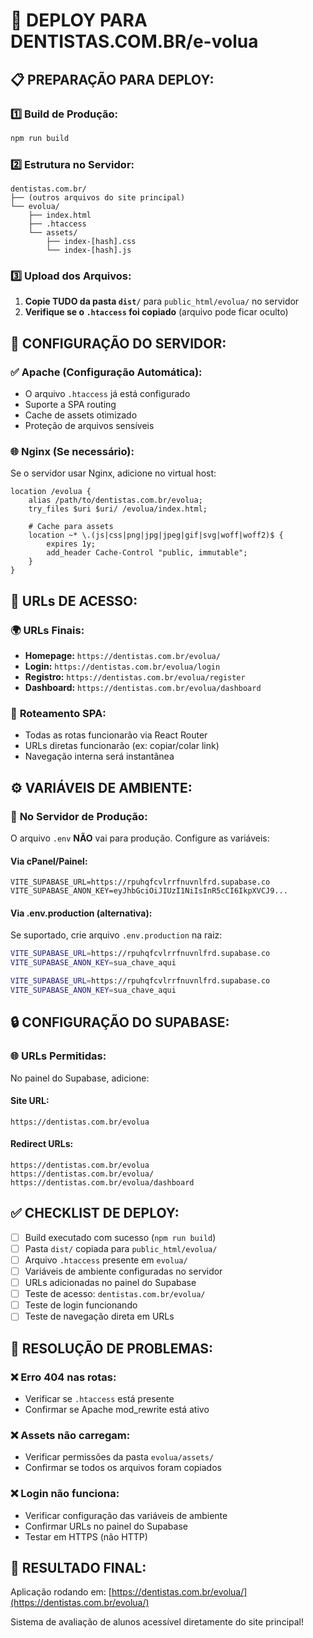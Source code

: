 # 🚀 DEPLOY PARA DENTISTAS.COM.BR/e-volua

## 📋 **PREPARAÇÃO PARA DEPLOY:**

### 1️⃣ **Build de Produção:**

```bash
npm run build
```

### 2️⃣ **Estrutura no Servidor:**

```text
dentistas.com.br/
├── (outros arquivos do site principal)
└── evolua/
    ├── index.html
    ├── .htaccess
    └── assets/
        ├── index-[hash].css
        └── index-[hash].js
```

### 3️⃣ **Upload dos Arquivos:**

1. **Copie TUDO da pasta `dist/`** para `public_html/evolua/` no servidor
2. **Verifique se o `.htaccess` foi copiado** (arquivo pode ficar oculto)

## 🔧 **CONFIGURAÇÃO DO SERVIDOR:**

### ✅ **Apache (Configuração Automática):**

- O arquivo `.htaccess` já está configurado
- Suporte a SPA routing
- Cache de assets otimizado
- Proteção de arquivos sensíveis

### 🌐 **Nginx (Se necessário):**

Se o servidor usar Nginx, adicione no virtual host:

```nginx
location /evolua {
    alias /path/to/dentistas.com.br/evolua;
    try_files $uri $uri/ /evolua/index.html;
    
    # Cache para assets
    location ~* \.(js|css|png|jpg|jpeg|gif|svg|woff|woff2)$ {
        expires 1y;
        add_header Cache-Control "public, immutable";
    }
}
```

## 🎯 **URLs DE ACESSO:**

### 🌍 **URLs Finais:**

- **Homepage:** `https://dentistas.com.br/evolua/`
- **Login:** `https://dentistas.com.br/evolua/login`
- **Registro:** `https://dentistas.com.br/evolua/register`
- **Dashboard:** `https://dentistas.com.br/evolua/dashboard`

### 🔄 **Roteamento SPA:**

- Todas as rotas funcionarão via React Router
- URLs diretas funcionarão (ex: copiar/colar link)
- Navegação interna será instantânea

## ⚙️ **VARIÁVEIS DE AMBIENTE:**

### 📝 **No Servidor de Produção:**

O arquivo `.env` **NÃO** vai para produção. Configure as variáveis:

#### **Via cPanel/Painel:**

```env
VITE_SUPABASE_URL=https://rpuhqfcvlrrfnuvnlfrd.supabase.co
VITE_SUPABASE_ANON_KEY=eyJhbGciOiJIUzI1NiIsInR5cCI6IkpXVCJ9...
```

#### **Via .env.production (alternativa):**

Se suportado, crie arquivo `.env.production` na raiz:

```bash
VITE_SUPABASE_URL=https://rpuhqfcvlrrfnuvnlfrd.supabase.co
VITE_SUPABASE_ANON_KEY=sua_chave_aqui
```

```bash
VITE_SUPABASE_URL=https://rpuhqfcvlrrfnuvnlfrd.supabase.co
VITE_SUPABASE_ANON_KEY=sua_chave_aqui
```

## 🔒 **CONFIGURAÇÃO DO SUPABASE:**

### 🌐 **URLs Permitidas:**

No painel do Supabase, adicione:

#### **Site URL:**

```text
https://dentistas.com.br/evolua
```

#### **Redirect URLs:**

```text
https://dentistas.com.br/evolua
https://dentistas.com.br/evolua/
https://dentistas.com.br/evolua/dashboard
```

## ✅ **CHECKLIST DE DEPLOY:**

- [ ] Build executado com sucesso (`npm run build`)
- [ ] Pasta `dist/` copiada para `public_html/evolua/`
- [ ] Arquivo `.htaccess` presente em `evolua/`
- [ ] Variáveis de ambiente configuradas no servidor
- [ ] URLs adicionadas no painel do Supabase
- [ ] Teste de acesso: `dentistas.com.br/evolua/`
- [ ] Teste de login funcionando
- [ ] Teste de navegação direta em URLs

## 🐛 **RESOLUÇÃO DE PROBLEMAS:**

### ❌ **Erro 404 nas rotas:**

- Verificar se `.htaccess` está presente
- Confirmar se Apache mod_rewrite está ativo

### ❌ **Assets não carregam:**

- Verificar permissões da pasta `evolua/assets/`
- Confirmar se todos os arquivos foram copiados

### ❌ **Login não funciona:**

- Verificar configuração das variáveis de ambiente
- Confirmar URLs no painel do Supabase
- Testar em HTTPS (não HTTP)

## 🎉 **RESULTADO FINAL:**

Aplicação rodando em: [https://dentistas.com.br/evolua/](https://dentistas.com.br/evolua/)

Sistema de avaliação de alunos acessível diretamente do site principal!
